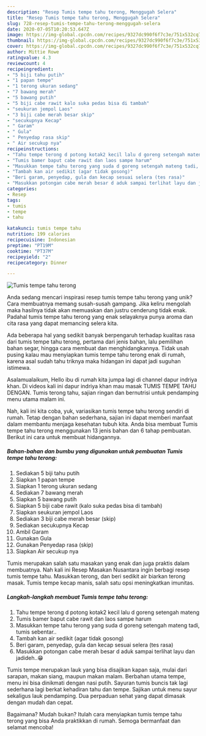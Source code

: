 ```yaml
---
description: "Resep Tumis tempe tahu terong, Menggugah Selera"
title: "Resep Tumis tempe tahu terong, Menggugah Selera"
slug: 728-resep-tumis-tempe-tahu-terong-menggugah-selera
date: 2020-07-05T10:20:53.647Z
image: https://img-global.cpcdn.com/recipes/9327dc990f6f7c3e/751x532cq70/tumis-tempe-tahu-terong-foto-resep-utama.jpg
thumbnail: https://img-global.cpcdn.com/recipes/9327dc990f6f7c3e/751x532cq70/tumis-tempe-tahu-terong-foto-resep-utama.jpg
cover: https://img-global.cpcdn.com/recipes/9327dc990f6f7c3e/751x532cq70/tumis-tempe-tahu-terong-foto-resep-utama.jpg
author: Mittie Rowe
ratingvalue: 4.3
reviewcount: 4
recipeingredient:
- "5 biji tahu putih"
- "1 papan tempe"
- "1 terong ukuran sedang"
- "7 bawang merah"
- "5 bawang putih"
- "5 biji cabe rawit kalo suka pedas bisa di tambah"
- "seukuran jempol Laos"
- "3 biji cabe merah besar skip"
- "secukupnya Kecap"
- " Garam"
- " Gula"
- " Penyedap rasa skip"
- " Air secukup nya"
recipeinstructions:
- "Tahu tempe terong d potong kotak2 kecil lalu d goreng setengah mateng"
- "Tumis bamer baput cabe rawit dan laos sampe harum"
- "Masukkan tempe tahu terong yang suda d goreng setengah mateng tadi, tumis sebentar.."
- "Tambah kan air sedikit (agar tidak gosong)"
- "Beri garam, penyedap, gula dan kecap sesuai selera (tes rasa)"
- "Masukkan potongan cabe merah besar d aduk sampai terlihat layu dan jadideh..😁"
categories:
- Resep
tags:
- tumis
- tempe
- tahu

katakunci: tumis tempe tahu 
nutrition: 199 calories
recipecuisine: Indonesian
preptime: "PT19M"
cooktime: "PT37M"
recipeyield: "2"
recipecategory: Dinner

---
```



![Tumis tempe tahu terong](https://img-global.cpcdn.com/recipes/9327dc990f6f7c3e/751x532cq70/tumis-tempe-tahu-terong-foto-resep-utama.jpg)

Anda sedang mencari inspirasi resep tumis tempe tahu terong yang unik? Cara membuatnya memang susah-susah gampang. Jika keliru mengolah maka hasilnya tidak akan memuaskan dan justru cenderung tidak enak. Padahal tumis tempe tahu terong yang enak selayaknya punya aroma dan cita rasa yang dapat memancing selera kita.

Ada beberapa hal yang sedikit banyak berpengaruh terhadap kualitas rasa dari tumis tempe tahu terong, pertama dari jenis bahan, lalu pemilihan bahan segar, hingga cara membuat dan menghidangkannya. Tidak usah pusing kalau mau menyiapkan tumis tempe tahu terong enak di rumah, karena asal sudah tahu triknya maka hidangan ini dapat jadi suguhan istimewa.

Asalamualaikum, Hello ibu di rumah kita jumpa lagi di channel dapur indriya khan. Di videos kali ini dapur indriya khan mau masak TUMIS TEMPE TAHU DENGAN. Tumis terong tahu, sajian ringan dan bernutrisi untuk pendamping menu utama malam ini.


Nah, kali ini kita coba, yuk, variasikan tumis tempe tahu terong sendiri di rumah. Tetap dengan bahan sederhana, sajian ini dapat memberi manfaat dalam membantu menjaga kesehatan tubuh kita. Anda bisa membuat Tumis tempe tahu terong menggunakan 13 jenis bahan dan 6 tahap pembuatan. Berikut ini cara untuk membuat hidangannya.

<!--inarticleads1-->

##### Bahan-bahan dan bumbu yang digunakan untuk pembuatan Tumis tempe tahu terong:

1. Sediakan 5 biji tahu putih
1. Siapkan 1 papan tempe
1. Siapkan 1 terong ukuran sedang
1. Sediakan 7 bawang merah
1. Siapkan 5 bawang putih
1. Siapkan 5 biji cabe rawit (kalo suka pedas bisa di tambah)
1. Siapkan seukuran jempol Laos
1. Sediakan 3 biji cabe merah besar (skip)
1. Sediakan secukupnya Kecap
1. Ambil  Garam
1. Gunakan  Gula
1. Gunakan  Penyedap rasa (skip)
1. Siapkan  Air secukup nya


Tumis merupakan salah satu masakan yang enak dan juga praktis dalam membuatnya. Nah kali ini Resep Masakan Nusantara ingin berbagi resep tumis tempe tahu. Masukkan terong, dan beri sedikit air biarkan terong masak. Tumis tempe kecap manis, salah satu opsi meningkatkan imunitas. 

<!--inarticleads2-->

##### Langkah-langkah membuat Tumis tempe tahu terong:

1. Tahu tempe terong d potong kotak2 kecil lalu d goreng setengah mateng
1. Tumis bamer baput cabe rawit dan laos sampe harum
1. Masukkan tempe tahu terong yang suda d goreng setengah mateng tadi, tumis sebentar..
1. Tambah kan air sedikit (agar tidak gosong)
1. Beri garam, penyedap, gula dan kecap sesuai selera (tes rasa)
1. Masukkan potongan cabe merah besar d aduk sampai terlihat layu dan jadideh..😁


Tumis tempe merupakan lauk yang bisa disajikan kapan saja, mulai dari sarapan, makan siang, maupun makan malam. Berbahan utama tempe, menu ini bisa dinikmati dengan nasi putih. Sayuran tumis buncis tak lagi sederhana lagi berkat kehadiran tahu dan tempe. Sajikan untuk menu sayur sekaligus lauk pendamping. Dua perpaduan sehat yang dapat dimasak dengan mudah dan cepat. 

Bagaimana? Mudah bukan? Itulah cara menyiapkan tumis tempe tahu terong yang bisa Anda praktikkan di rumah. Semoga bermanfaat dan selamat mencoba!
